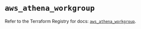 # `aws_athena_workgroup`

Refer to the Terraform Registry for docs: [`aws_athena_workgroup`](https://registry.terraform.io/providers/hashicorp/aws/5.72.1/docs/resources/athena_workgroup).
